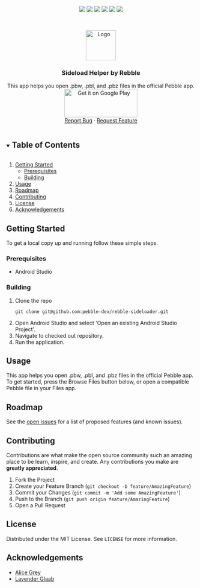 <p align="center">
   <a href='https://github.com/pebble-dev/rebble-sideloader/graphs/contributors'> <img src='https://img.shields.io/github/contributors/pebble-dev/rebble-sideloader.svg?style=appveyor'/></a>
   <a href='https://github.com/pebble-dev/rebble-sideloader/network/members'> <img src='https://img.shields.io/github/forks/pebble-dev/rebble-sideloader.svg?style=appveyor'/></a>
   <a href='https://github.com/pebble-dev/rebble-sideloader/stargazers'> <img src='https://img.shields.io/github/stars/pebble-dev/rebble-sideloader.svg?style=appveyor'/></a>
  <a href='https://github.com/pebble-dev/rebble-sideloader/issues'> <img src='https://img.shields.io/github/issues/pebble-dev/rebble-sideloader.svg?style=appveyor'/></a>
  <a href='https://github.com/pebble-dev/rebble-sideloader/blob/master/LICENSE'> <img src='https://img.shields.io/github/license/pebble-dev/rebble-sideloader.svg?style=appveyor'/></a>
   <a title="Crowdin" target="_blank" href="https://crowdin.com/project/charon"><img src="https://badges.crowdin.net/charon/localized.svg"></a>


</p>

<br />
<p align="center">
  <a href="https://github.com/pebble-dev/rebble-sideloader">
    <img src="app/src/main/ic_launcher-playstore.png" alt="Logo" width="80" height="80">
  </a>

  <h3 align="center">Sideload Helper by Rebble</h3>

  <p align="center">
    This app helps you open .pbw, .pbl, and .pbz files in the official Pebble app. 
    <br />
<a href='https://play.google.com/store/apps/details?id=io.rebble.charon&pcampaignid=pcampaignidMKT-Other-global-all-co-prtnr-py-PartBadge-Mar2515-1'><img alt='Get it on Google Play' width=193.8 height=75 src='https://play.google.com/intl/en_us/badges/static/images/badges/en_badge_web_generic.png'/></a>
    <br />
    <a href="https://github.com/pebble-dev/rebble-sideloader/issues">Report Bug</a>
    ·
    <a href="https://github.com/pebble-dev/rebble-sideloader/issues">Request Feature</a>
  </p>
</p>




<details open="open">
  <summary><h2 style="display: inline-block">Table of Contents</h2></summary>
  <ol>
    <li>
      <a href="#getting-started">Getting Started</a>
      <ul>
        <li><a href="#prerequisites">Prerequisites</a></li>
        <li><a href="#building">Building</a></li>
      </ul>
    </li>
    <li><a href="#usage">Usage</a></li>
    <li><a href="#roadmap">Roadmap</a></li>
    <li><a href="#contributing">Contributing</a></li>
    <li><a href="#license">License</a></li>
    <li><a href="#acknowledgements">Acknowledgements</a></li>
  </ol>
</details>



## Getting Started

To get a local copy up and running follow these simple steps.

### Prerequisites

<ul>
<li>Android Studio</li>
</ul>

### Building

<ol>
<li>Clone the repo</li>

```shell
git clone git@github.com:pebble-dev/rebble-sideloader.git
```

<li>Open Android Studio and select 'Open an existing Android Studio Project'.</li>
<li>Navigate to checked out repository.</li>
<li>Run the application.</li>
</ol>


## Usage

This app helps you open .pbw, .pbl, and .pbz files in the official Pebble app. To get started, press the Browse Files button below, or open a compatible Pebble file in your Files app.


## Roadmap

See the [open issues](https://github.com/pebble-dev/rebble-sideloader/issues) for a list of proposed features (and known issues).




## Contributing

Contributions are what make the open source community such an amazing place to be learn, inspire, and create. Any contributions you make are **greatly appreciated**.

1. Fork the Project
2. Create your Feature Branch (`git checkout -b feature/AmazingFeature`)
3. Commit your Changes (`git commit -m 'Add some AmazingFeature'`)
4. Push to the Branch (`git push origin feature/AmazingFeature`)
5. Open a Pull Request




## License

Distributed under the MIT License. See `LICENSE` for more information.




## Acknowledgements

* [Alice Grey](https://github.com/AliceGrey)
* [Lavender Glaab](https://github.com/piggehperson)
